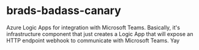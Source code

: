 # brads-badass-canary

Azure Logic Apps for integration with Microsoft Teams. Basically, it's infrastructure component that just creates a Logic App that will expose an HTTP endpoint webhook to communicate with Microsoft Teams. Yay
